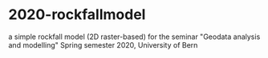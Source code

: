 # 2020-rockfallmodel
a simple rockfall model (2D raster-based)
for the seminar "Geodata analysis and modelling" Spring semester 2020, University of Bern
